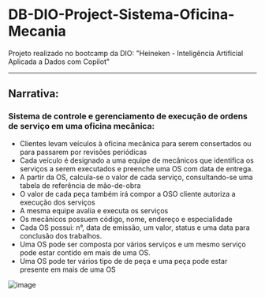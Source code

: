 # DB-DIO-Project-Sistema-Oficina-Mecania
Projeto realizado no bootcamp da DIO: "Heineken - Inteligência Artificial Aplicada a Dados com Copilot"
- - -
## Narrativa:
### Sistema de controle e gerenciamento de execução de ordens de serviço em uma oficina mecânica:
- Clientes levam veículos à oficina mecânica para serem consertados ou para passarem por revisões periódicas
- Cada veículo é designado a uma equipe de mecânicos que identifica os serviços a serem executados e preenche uma OS com data de entrega.
- A partir da OS, calcula-se o valor de cada serviço, consultando-se uma tabela de referência de mão-de-obra
- O valor de cada peça também irá compor a OSO cliente autoriza a execução dos serviços
- A mesma equipe avalia e executa os serviços
- Os mecânicos possuem código, nome, endereço e especialidade
- Cada OS possui: n°, data de emissão, um valor, status e uma data para conclusão dos trabalhos.
- Uma OS pode ser composta por vários serviços e um mesmo serviço pode estar contido em mais de uma OS.
- Uma OS pode ter vários tipo de de peça e uma peça pode estar presente em mais de uma OS
  
![image](https://github.com/user-attachments/assets/d97655be-5da7-4389-9814-465ba3be5827)
